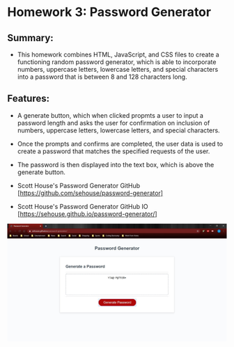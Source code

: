 # Homework 3: Password Generator

## Summary:
* This homework combines HTML, JavaScript, and CSS files to create a functioning random password generator, which is able to incorporate numbers, uppercase letters, lowercase letters, and special characters into a password that is between 8 and 128 characters long.

## Features:
* A generate button, which when clicked propmts a user to input a password length and asks the user for confirmation on inclusion of numbers, uppercase letters, lowercase letters, and special characters.
* Once the prompts and confirms are completed, the user data is used to create a password that matches the specified requests of the user.
* The password is then displayed into the text box, which is above the generate button.

* Scott House's Password Generator GitHub [https://github.com/sehouse/password-generator]
* Scott House's Password Generator GitHub IO [https://sehouse.github.io/password-generator/]

<img src="/assets/scott-house-password-generator-io.jpg"
     alt="Scott House Password Generator"
     style="float: center" />